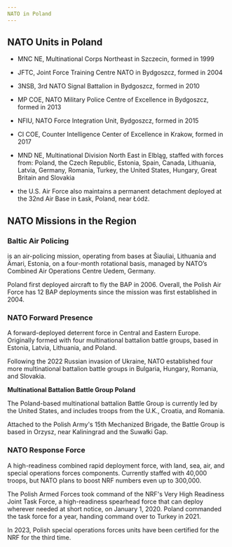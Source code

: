```yaml
---
NATO in Poland
---
```


## NATO Units in Poland 

* MNC NE, Multinational Corps Northeast in Szczecin, formed in 1999
* JFTC, Joint Force Training Centre NATO in Bydgoszcz, formed in 2004
* 3NSB, 3rd NATO Signal Battalion in Bydgoszcz, formed in 2010
* MP COE, NATO Military Police Centre of Excellence in Bydgoszcz, formed in 2013
* NFIU, NATO Force Integration Unit, Bydgoszcz, formed in 2015
* CI COE, Counter Intelligence Center of Excellence in Krakow, formed in 2017

* MND NE, Multinational Division North East in Elbląg, staffed with forces from: Poland, the Czech Republic, Estonia, Spain, Canada, Lithuania, Latvia, Germany, Romania, Turkey, the United States, Hungary, Great Britain and Slovakia

* the U.S. Air Force also maintains a permanent detachment deployed at the 32nd Air Base in Łask, Poland, near Łódź.

## NATO Missions in the Region

### **Baltic Air Policing** 
is an air-policing mission, operating from bases at Šiauliai, Lithuania and Ämari, Estonia, on a four-month rotational basis, managed by NATO’s Combined Air Operations Centre Uedem, Germany. 

   Poland first deployed aircraft to fly the BAP in 2006. Overall, the Polish Air Force has 12 BAP deployments since the mission was first established in 2004. 


### **NATO Forward Presence**

A forward-deployed deterrent force in Central and Eastern Europe. Originally formed with four multinational battalion battle groups, based in Estonia, Latvia, Lithuania, and Poland.

Following the 2022 Russian invasion of Ukraine, NATO established four more multinational battalion battle groups in Bulgaria, Hungary, Romania, and Slovakia.

**Multinational Battalion Battle Group Poland**

The Poland-based multinational battalion Battle Group is currently led by the United States, and includes troops from the U.K., Croatia, and Romania. 

Attached to the Polish Army's 15th Mechanized Brigade, the Battle Group is based in Orzysz, near Kaliningrad and the Suwałki Gap. 

### **NATO Response Force**

A high-readiness combined rapid deployment force, with land, sea, air, and special operations forces components. Currently staffed with 40,000 troops, but NATO plans to boost NRF numbers even up to 300,000. 

The Polish Armed Forces took command of the NRF's Very High Readiness Joint Task Force, a high-readiness spearhead force that can deploy wherever needed at short notice, on January 1, 2020. Poland commanded the task force for a year, handing command over to Turkey in 2021. 

In 2023, Polish special operations forces units have been certified for the NRF for the third time. 